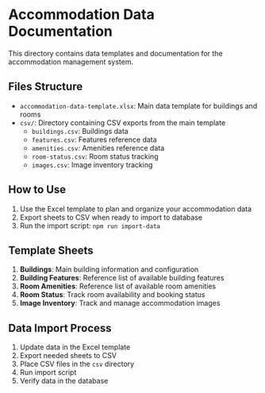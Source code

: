 # Accommodation Data Documentation

This directory contains data templates and documentation for the accommodation management system.

## Files Structure

- `accommodation-data-template.xlsx`: Main data template for buildings and rooms
- `csv/`: Directory containing CSV exports from the main template
  - `buildings.csv`: Buildings data
  - `features.csv`: Features reference data
  - `amenities.csv`: Amenities reference data
  - `room-status.csv`: Room status tracking
  - `images.csv`: Image inventory tracking

## How to Use

1. Use the Excel template to plan and organize your accommodation data
2. Export sheets to CSV when ready to import to database
3. Run the import script: `npm run import-data`

## Template Sheets

1. **Buildings**: Main building information and configuration
2. **Building Features**: Reference list of available building features
3. **Room Amenities**: Reference list of available room amenities
4. **Room Status**: Track room availability and booking status
5. **Image Inventory**: Track and manage accommodation images

## Data Import Process

1. Update data in the Excel template
2. Export needed sheets to CSV
3. Place CSV files in the `csv` directory
4. Run import script
5. Verify data in the database 